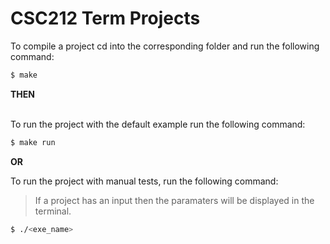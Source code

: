 # CSC212 Term Projects

To compile a project cd into the corresponding folder and run the following command:
```bash
$ make
```

**THEN**<br><br>

To run the project with the default example run the following command:
```bash
$ make run
```

**OR**

To run the project with manual tests, run the following command:<br>
>If a project has an input then the paramaters will be displayed in the terminal.
```bash
$ ./<exe_name>
```
